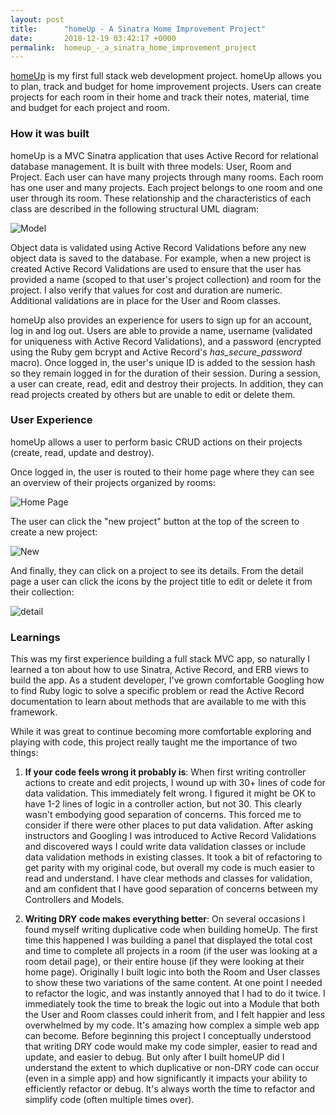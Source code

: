 ```yaml
---
layout: post
title:      "homeUp - A Sinatra Home Improvement Project"
date:       2018-12-19 03:42:17 +0000
permalink:  homeup_-_a_sinatra_home_improvement_project
---
```



[homeUp](https://github.com/efkarst/homeup) is my first full stack web development project. homeUp allows you to plan, track and budget for home improvement projects. Users can create projects for each room in their home and track their notes, material, time and budget for each project and room. 

### How it was built
homeUp is a MVC Sinatra application that uses Active Record for relational database management. It is built with three models: User, Room and Project. Each user can have many projects through many rooms. Each room has one user and many projects. Each project belongs to one room and one user through its room. These relationship and the characteristics of each class are described in the following structural UML diagram: 

![Model](https://unne2a.bn.files.1drv.com/y4mu7J5PZ-1atKll871ER7qV2sv1aofoylxIv8GHMOj2JNJCzgp5eZdxR-pHvDGPDSQvFsV31xQhShWldTU_rXrXWgg654gNdI8G8OUcTtPgkLeKHbx4hVeeAJFEdlbC8jqnveJ8bDjaRT4a-KLY4lGcz-_vXu8wszVVJZzuVgNwZaVynxoqKCcK86y19aKlbmfhznXGBQcWtX2fa6UL18T8Q?width=660&height=285&cropmode=none)

Object data is validated using Active Record Validations before any new object data is saved to the database. For example, when a new project is created Active Record Validations are used to ensure that the user has provided a name (scoped to that user's project collection) and room for the project. I also verify that values for cost and duration are numeric. Additional validations are in place for the User and Room classes.

homeUp also provides an experience for users to sign up for an account, log in and log out. Users are able to provide a name, username (validated for uniqueness with Active Record Validations), and a password (encrypted using the Ruby gem bcrypt and Active Record's *has_secure_password* macro). Once logged in, the user's unique ID is added to the session hash so they remain logged in for the duration of their session. During a session, a user can create, read, edit and destroy their projects. In addition, they can read projects created by others but are unable to edit or delete them. 

### User Experience

homeUp allows a user to perform basic CRUD actions on their projects (create, read, update and destroy). 

Once logged in, the user is routed to their home page where they can see an overview of their projects organized by rooms: 

![Home Page](https://hrythq.bn.files.1drv.com/y4m-dzxXzKe6p6JebL8UoZCg3A-eRj8RyOSP0wObhf8jlsMoIkkthDApzr0aVv91O4NVvBvdOPlpLz5bDOitHU51M6o3xD2Ey_OSr30mmVF5_UpZ6AC0o6Lj6tVf3z2tKC6oDK-MA9N1rFDLcnVYYs_yfx1KLws1Lz3dGfP-JiWeXVHtB7lKX2dI-js5CwqwpEctTl35uarcaxv6WLXn0aXZw?width=660&height=488&cropmode=none)


The user can click the "new project" button at the top of the screen to create a new project:

![New](https://wpwoka.bn.files.1drv.com/y4mAmD5jULXErb3Hr9HzPAjyZkZ-YvZ5Feo0aXF1aHAqk7OSHH3N90R5WWUOQWjt88I3qFNTHMmoPQboWBm_Q3yX1f-HPqg5vpGzJYnFKOUi77xjW_qSSBaSHAROaNy24AvZJakbOdgqAZESbiCCTjx6d_fIR_4ViOUCsQ0mKYOjbfKFM4zU_Ols9zjponriHZIM1Fq-agR8C2lC3Ynq8kb4Q?width=660&height=481&cropmode=none)


And finally, they can click on a project to see its details. From the detail page a user can click the icons by the project title to edit or delete it from their collection:

![detail](https://60fseg.bn.files.1drv.com/y4mzdacVcP5RGGGABgCKjXRQMytiYB_uCsjlvgIaeMmkw7mS9QGK_agfXbz6I-Ld2dPSSLuQ6ibAmIxv3QTZQFnjShsIL2i2fz0OwDTQShm180BbaLMz8qGWHgHIvXYeY_0PFTqXDt0IYwuq_jASCrPgc1leQe1niv-DT15qV_FilydA2YP9wSv753Yn1sLALvW8AJJj94u9oyG0hubxwC4pA?width=660&height=482&cropmode=none)


### Learnings

This was my first experience building a full stack MVC app, so naturally I learned a ton about how to use Sinatra, Active Record, and ERB views to build the app. As a student developer, I've grown comfortable Googling how to find Ruby logic to solve a specific problem or read the Active Record documentation to learn about methods that are available to me with this framework. 

While it was great to continue becoming more comfortable exploring and playing with code, this project really taught me the importance of two things:

1. **If your code feels wrong it probably is**: When first writing controller actions to create and edit projects, I wound up with 30+ lines of code for data validation. This immediately felt wrong. I figured it might be OK to have 1-2 lines of logic in a controller action, but not 30. This clearly wasn't embodying good separation of concerns. This forced me to consider if there were other places to put data validation. After asking instructors and Googling I was introduced to Active Record Validations and discovered ways I could write data validation classes or include data validation methods in existing classes. It took a bit of refactoring to get parity with my original code, but overall my code is much easier to read and understand. I have clear methods and classes for validation, and am confident that I have good separation of concerns between my Controllers and Models.

2. **Writing DRY code makes everything better**: On several occasions I found myself writing duplicative code when building homeUp. The first time this happened I was building a panel that displayed the total cost and time to complete all projects in a room (if the user was looking at a room detail page), or their entire house (if they were looking at their home page). Originally I built logic into both the Room and User classes to show these two variations of the same content. At one point I needed to refactor the logic, and was instantly annoyed that I had to do it twice. I immediately took the time to break the logic out into a Module that both the User and Room classes could inherit from, and I felt happier and less overwhelmed by my code. It's amazing how complex a simple web app can become. Before beginning this project I conceptually understood that writing DRY code would make my code simpler, easier to read and update, and easier to debug. But only after I built homeUP did I understand the extent to which duplicative or non-DRY code can occur (even in a simple app) and how significantly it impacts your ability to efficiently refactor or debug. It's always worth the time to refactor and simplify code (often multiple times over). 
